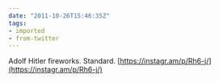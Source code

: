```yaml
---
date: "2011-10-26T15:46:35Z"
tags:
- imported
- from-twitter
---
```

Adolf Hitler fireworks. Standard. [https://instagr.am/p/Rh6-j/](https://instagr.am/p/Rh6-j/)
